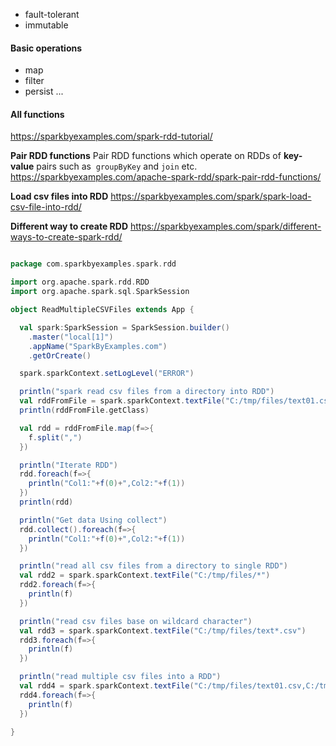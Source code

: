 - fault-tolerant
- immutable

#### Basic operations
- map
- filter
- persist
...
#### All functions
https://sparkbyexamples.com/spark-rdd-tutorial/

**Pair RDD functions**
Pair RDD functions which operate on RDDs of **key-value** pairs such as 
`groupByKey` and
`join` etc.
https://sparkbyexamples.com/apache-spark-rdd/spark-pair-rdd-functions/

**Load csv files into RDD**
https://sparkbyexamples.com/spark/spark-load-csv-file-into-rdd/

**Different way to create RDD**
https://sparkbyexamples.com/spark/different-ways-to-create-spark-rdd/


```scala

package com.sparkbyexamples.spark.rdd

import org.apache.spark.rdd.RDD
import org.apache.spark.sql.SparkSession

object ReadMultipleCSVFiles extends App {

  val spark:SparkSession = SparkSession.builder()
    .master("local[1]")
    .appName("SparkByExamples.com")
    .getOrCreate()

  spark.sparkContext.setLogLevel("ERROR")

  println("spark read csv files from a directory into RDD")
  val rddFromFile = spark.sparkContext.textFile("C:/tmp/files/text01.csv")
  println(rddFromFile.getClass)

  val rdd = rddFromFile.map(f=>{
    f.split(",")
  })

  println("Iterate RDD")
  rdd.foreach(f=>{
    println("Col1:"+f(0)+",Col2:"+f(1))
  })
  println(rdd)

  println("Get data Using collect")
  rdd.collect().foreach(f=>{
    println("Col1:"+f(0)+",Col2:"+f(1))
  })

  println("read all csv files from a directory to single RDD")
  val rdd2 = spark.sparkContext.textFile("C:/tmp/files/*")
  rdd2.foreach(f=>{
    println(f)
  })

  println("read csv files base on wildcard character")
  val rdd3 = spark.sparkContext.textFile("C:/tmp/files/text*.csv")
  rdd3.foreach(f=>{
    println(f)
  })

  println("read multiple csv files into a RDD")
  val rdd4 = spark.sparkContext.textFile("C:/tmp/files/text01.csv,C:/tmp/files/text02.csv")
  rdd4.foreach(f=>{
    println(f)
  })

}

```